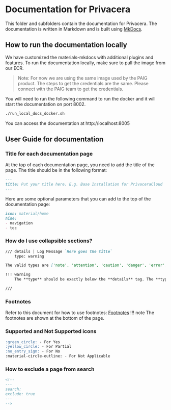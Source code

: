 # Documentation for Privacera

This folder and subfolders contain the documentation for Privacera. The documentation is written in Markdown
and is built using [MkDocs](https://www.mkdocs.org/).

## How to run the documentation locally

We have customized the materials-mkdocs with additional plugins and features. To run the documentation locally, make
sure to pull the image from our ECR.

> Note: For now we are using the same image used by the PAIG product. The steps to get the credentials are the same.
> Please connect with the PAIG team to get the credentials.

You will need to run the following command to run the docker and it will start the documentation on port 8002.

```bash
./run_local_docs_docker.sh
```

You can access the documentation at http://localhost:8005

## User Guide for documentation


### Title for each documentation page
At the top of each documentation page, you need to add the title of the page. The title should be in the following format:
```markdown
---
title: Put your title here. E.g. Base Installation for PrivaceraCloud
---
```

Here are some optional parameters that you can add to the top of the documentation page:
```markdown
icon: material/home
hide:
- navigation
- toc
```

### How do I use collapsible sections?
```markdown
/// details | Log Message `Here goes the title`
    type: warning 

The valid types are ['note', 'attention', 'caution', 'danger', 'error', 'tip', 'hint', 'warning']

!!! warning
    The **type** should be exactly below the **details** tag. The **type** should be one of the valid types mentioned above.

///
```

### Footnotes
Refer to this document for how to use footnotes: [Footnotes](https://squidfunk.github.io/mkdocs-material/reference/footnotes/)
!!! note
    The footnotes are shown at the bottom of the page.

### 

### Supported and Not Supported icons
```markdown
:green_circle: - For Yes
:yellow_circle: - For Partial
:no_entry_sign: - For No
:material-circle-outline: - For Not Applicable
```


### How to exclude a page from search
```markdown
<!--
---
search:
exclude: true
---
-->
```